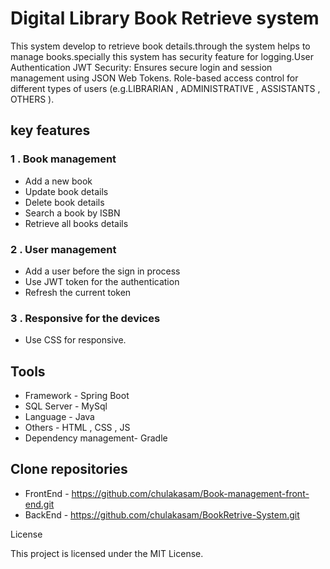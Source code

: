 # **Digital Library Book Retrieve system**

This system develop to retrieve book details.through the system helps to manage books.specially
this system has security feature for logging.User Authentication JWT Security: Ensures secure login and session management using JSON Web Tokens. Role-based access control for different types of users (e.g.LIBRARIAN , ADMINISTRATIVE , ASSISTANTS , OTHERS ).

## key features

### 1 . Book management

- Add a new book
- Update book details
- Delete book details
- Search a book by ISBN
- Retrieve all books details


### 2 . User management

- Add a user before the sign in process
- Use JWT token for the  authentication
- Refresh the current token

### 3 . Responsive for the devices

- Use CSS for responsive.


## Tools

- Framework - Spring Boot
- SQL Server - MySql
- Language - Java
- Others - HTML , CSS , JS
- Dependency management- Gradle 

## Clone repositories

- FrontEnd - https://github.com/chulakasam/Book-management-front-end.git
- BackEnd  - https://github.com/chulakasam/BookRetrive-System.git



License

This project is licensed under the MIT License.

